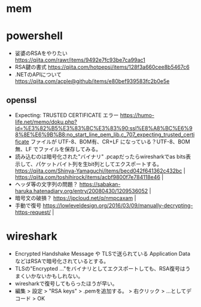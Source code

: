 # mem

# powershell
- 娑婆のRSAをやりたい https://qiita.com/rawr/items/9492e7fc93be7ca99ac1
- RSA鍵の書式 https://qiita.com/hotpepsi/items/128f3a660cee8b5467c6
- .NETのAPIについて https://qiita.com/acple@github/items/e80bef939583fc2b0e5e
## openssl 
- Expecting: TRUSTED CERTIFICATE エラー
  https://humo-life.net/memo/doku.php?id=%E3%82%B5%E3%83%BC%E3%83%90:ssl%E8%A8%BC%E6%98%8E%E6%9B%B8:no_start_line_pem_lib.c_707_expecting_trusted_certificate
  ファイルが UTF-8、BOM有、CR+LF になっている？UTF-8、BOM無、LF でファイルを保存してみる。
- 読み込むのは暗号化された"バイナリ" .pcapだったらwiresharkでas bits表示して、パケットバイト列を生bit列としてエクスポートする。
  https://qiita.com/Shinya-Yamaguchi/items/becd042f641362c432bc | 
  https://qiita.com/toshihirock/items/acbf9800f7e784118e46 | 
- ヘッダ等の文字列の問題？ https://sabakan-haruka.hatenadiary.org/entry/20080430/1209536052 |
- 暗号文の破損？ https://jpcloud.net/q/nmpcaxam | 
- 手動で復号 https://lowleveldesign.org/2016/03/09/manually-decrypting-https-request/ | 

# wireshark
- Encrypted Handshake Message や TLSで送られている Application Data などはRSAで暗号化されているとする。
- TLSの"Encrypted ..."をバイナリとしてエクスポートしても、RSA復号はうまくいかないかもしれない。
- wiresharkで復号してもらったほうが早い。
- 編集 > 設定 > "RSA keys" > .pemを追加する。 > 右クリック > ...としてデコード > OK
